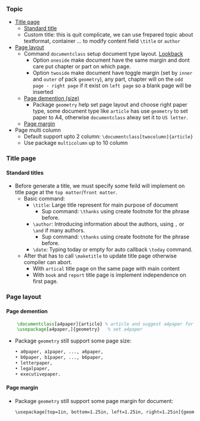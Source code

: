 ### Topic
- [Title page](#title-page)
    - [Standard title](#standard-titles)
    - Custom title: this is quit complicate, we can use frepared topic about textformat, container ... to modify content field `\title` or `author`
- [Page layout](#page-layout)
    - Command `documentclass` setup document type layout. [Lookback](./_205_latex_document_structure.md#documentclass)
        - Option `oneside` make document have the same margin and dont care put chapter or part on which page.
        - Option `twoside` make document have toggle margin (set by `inner` and `outer` of pack `geometry`), any part, chapter will on the `odd page - right page` if it exist on `left page` so a blank page will be inserted
    - [Page demention (size)](#page-demention)
        - Package `geometry` help set page layout and choose right paper type, some document type like `article` has use `geometry` to set paper to A4, otherwise `documentclass` alway set it to `US letter`.
    - [Page margin](#page-margin)
- Page multi column
    - Default support upto 2 column: `\documentclass[twocolumn]{article}`
    - Use package `multicolumn` up to 10 column
    
### Title page

#### Standard titles
- Before generate a title, we must specify some feild will implement on title page at the `top matter`/`front matter`. 
    - Basic command: 
        - `\title`: Large title represent for main purpose of document
            - Sup command: `\thanks` using create footnote for the phrase before.
        - `\author`: Introducing information about the authors, using `,` or `\and` if many authors.  
            - Sup command: `\thanks` using create footnote for the phrase before.
        - `\date`: Typing today or empty for auto callback `\today` command.
    - After that has to call `\maketitle` to update title page otherwise compiler can abort.
        - With `artical` title page on the same page with main content
        - With `book` and `report` title page is implement independence on first page.
    
### Page layout

#### Page demention 
```latex
    \documentclass[a4paper]{article} % article and suggest a4paper for geometry but still be US letter
    \usepackage[a4paper,]{geometry}   % set a4paper
```
- Package `geometry` still support some page size:
    ```txt
    • a0paper, a1paper, ..., a6paper,
    • b0paper, b1paper, ..., b6paper,
    • letterpaper,
    • legalpaper,
    • executivepaper.
    ```
#### Page margin
- Package `geometry` still support some page margin for document:
    ```txt
    \usepackage[top=1in, bottom=1.25in, left=1.25in, right=1.25in]{geometry}
    ```